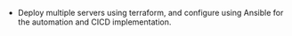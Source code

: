 * Deploy multiple servers using terraform, and configure using Ansible for the automation and CICD implementation. 
